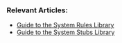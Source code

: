 ### Relevant Articles:

- [Guide to the System Rules Library](https://www.baeldung.com/java-system-rules-junit)
- [Guide to the System Stubs Library](https://www.baeldung.com/java-system-stubs)
